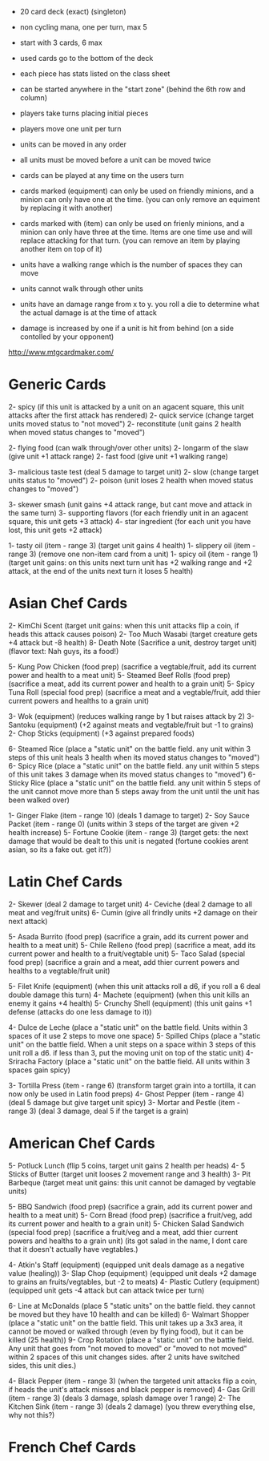 * 20 card deck (exact) (singleton)
* non cycling mana, one per turn, max 5
* start with 3 cards, 6 max
* used cards go to the bottom of the deck


* each piece has stats listed on the class sheet
* can be started anywhere in the "start zone" (behind the 6th row and column)
* players take turns placing initial pieces


* players move one unit per turn
* units can be moved in any order
* all units must be moved before a unit can be moved twice
* cards can be played at any time on the users turn
* cards marked (equipment) can only be used on friendly minions, and a minion can only have one at the time.  (you can only remove an equiment by replacing it with another)
* cards marked with (item) can only be used on frienly minions, and a minion can only have three at the time.  Items are one time use and will replace attacking for that turn.  (you can remove an item by playing another item on top of it)


* units have a walking range which is the number of spaces they can move
* units cannot walk through other units
* units have an damage range from x to y.  you roll a die to determine what the actual damage is at the time of attack
* damage is increased by one if a unit is hit from behind (on a side contolled by your opponent)


http://www.mtgcardmaker.com/


Generic Cards
=============
2- spicy (if this unit is attacked by a unit on an agacent square, this unit attacks after the first attack has rendered)
2- quick service (change target units moved status to "not moved")
2- reconstitute (unit gains 2 health when moved status changes to "moved")

2- flying food (can walk through/over other units)
2- longarm of the slaw (give unit +1 attack range) 
2- fast food (give unit +1 walking range)

3- malicious taste test (deal 5 damage to target unit)
2- slow (change target units status to "moved")
2- poison (unit loses 2 health when moved status changes to "moved")

3- skewer smash (unit gains +4 attack range, but cant move and attack in the same turn)
3- supporting flavors (for each friendly unit in an agacent square, this unit gets +3 attack)
4- star ingredient (for each unit you have lost, this unit gets +2 attack)

1- tasty oil (item - range 3) (target unit gains 4 health)
1- slippery oil (item - range 3) (remove one non-item card from a unit)
1- spicy oil (item - range 1) (target unit gains: on this units next turn unit has +2 walking range and +2 attack, at the end of the units next turn it loses 5 health)

Asian Chef Cards
================
2- KimChi Scent (target unit gains: when this unit attacks flip a coin, if heads this attack causes poison)
2- Too Much Wasabi (target creature gets +4 attack but -8 health)
8- Death Note (Sacrifice a unit, destroy target unit) (flavor text:  Nah guys, its a food!)

5- Kung Pow Chicken (food prep) (sacrifice a vegtable/fruit, add its current power and health to a meat unit)
5- Steamed Beef Rolls (food prep) (sacrifice a meat, add its current power and health to a grain unit)
5- Spicy Tuna Roll (special food prep) (sacrifice a meat and a vegtable/fruit, add thier current powers and healths to a grain unit)

3- Wok (equipment) (reduces walking range by 1 but raises attack by 2)
3- Santoku (equipment) (+2 against meats and vegtable/fruit but -1 to grains)
2- Chop Sticks (equipment) (+3 against prepared foods)

6- Steamed Rice (place a "static unit" on the battle field.  any unit within 3 steps of this unit heals 3 health when its moved status changes to "moved")
6- Spicy Rice (place a "static unit" on the battle field.  any unit within 5 steps of this unit takes 3 damage when its moved status changes to "moved")
6- Sticky Rice (place a "static unit" on the battle field.   any unit within 5 steps of the unit cannot move more than 5 steps away from the unit until the unit has been walked over)

1- Ginger Flake (item - range 10) (deals 1 damage to target)
2- Soy Sauce Packet (item - range 0) (units within 3 steps of the target are given +2 health increase)
5- Fortune Cookie (item - range 3) (target gets: the next damage that would be dealt to this unit is negated (fortune cookies arent asian, so its a fake out. get it?))

Latin Chef Cards
================
2- Skewer (deal 2 damage to target unit)
4- Ceviche (deal 2 damage to all meat and veg/fruit units)
6- Cumin (give all frindly units +2 damage on their next attack)

5- Asada Burrito (food prep) (sacrifice a grain, add its current power and health to a meat unit) 
5- Chile Relleno (food prep) (sacrifice a meat, add its current power and health to a fruit/vegtable unit) 
5- Taco Salad (special food prep) (sacrifice a grain and a meat, add thier current powers and healths to a vegtable/fruit unit)

5- Filet Knife (equipment) (when this unit attacks roll a d6, if you roll a 6 deal double damage this turn)
4- Machete (equipment) (when this unit kills an enemy it gains +4 health)
5- Crunchy Shell (equipment) (this unit gains +1 defense (attacks do one less damage to it)) 

4- Dulce de Leche (place a "static unit" on the battle field. Units within 3 spaces of it use 2 steps to move one space)
5- Spilled Chips (place a "static unit" on the battle field. When a unit steps on a space within 3 steps of this unit roll a d6.  if less than 3, put the moving unit on top of the static unit)
4- Sriracha Factory (place a "static unit" on the battle field. All units within 3 spaces gain spicy)
 
3- Tortilla Press (item - range 6) (transform target grain into a tortilla, it can now only be used in Latin food preps)
4- Ghost Pepper (item - range 4) (deal 5 damage but give target unit spicy)
3- Mortar and Pestle (item - range 3) (deal 3 damage, deal 5 if the target is a grain)

American Chef Cards
===================
5- Potluck Lunch (flip 5 coins, target unit gains 2 health per heads)
4- 5 Sticks of Butter (target unit looses 2 movement range and 3 health)
3- Pit Barbeque (target meat unit gains: this unit cannot be damaged by vegtable units)

5- BBQ Sandwich (food prep) (sacrifice a grain, add its current power and health to a meat unit) 
5- Corn Bread (food prep) (sacrifice a fruit/veg, add its current power and health to a grain unit) 
5- Chicken Salad Sandwich (special food prep) (sacrifice a fruit/veg and a meat, add thier current powers and healths to a grain unit) (its got salad in the name, I dont care that it doesn't actually have vegtables.)

4- Atkin's Staff (equipment) (equipped unit deals damage as a negative value (healing))
3- Slap Chop (equipment) (equipped unit deals +2 damage to grains an fruits/vegtables, but -2 to meats) 
4- Plastic Cutlery (equipment) (equipped unit gets -4 attack but can attack twice per turn) 

6- Line at McDonalds (place 5 "static units" on the battle field.  they cannot be moved but they have 10 health and can be killed)
6- Walmart Shopper (place a "static unit" on the battle field. This unit takes up a 3x3 area, it cannot be moved or walked through (even by flying food), but it can be killed (25 health))
9- Crop Rotation (place a "static unit" on the battle field. Any unit that goes from "not moved to moved" or "moved to not moved" within 2 spaces of this unit changes sides.  after 2 units have switched sides, this unit dies.)
 
4- Black Pepper (item - range 3) (when the targeted unit attacks flip a coin, if heads the unit's attack misses and black pepper is removed)
4- Gas Grill (item - range 3) (deals 3 damage, splash damage over 1 range)
2- The Kitchen Sink (item - range 3) (deals 2 damage) (you threw everything else, why not this?)

French Chef Cards
=================
